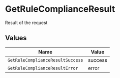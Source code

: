 # GetRuleComplianceResult

Result of the request


## Values

| Name                             | Value                            |
| -------------------------------- | -------------------------------- |
| `GetRuleComplianceResultSuccess` | success                          |
| `GetRuleComplianceResultError`   | error                            |